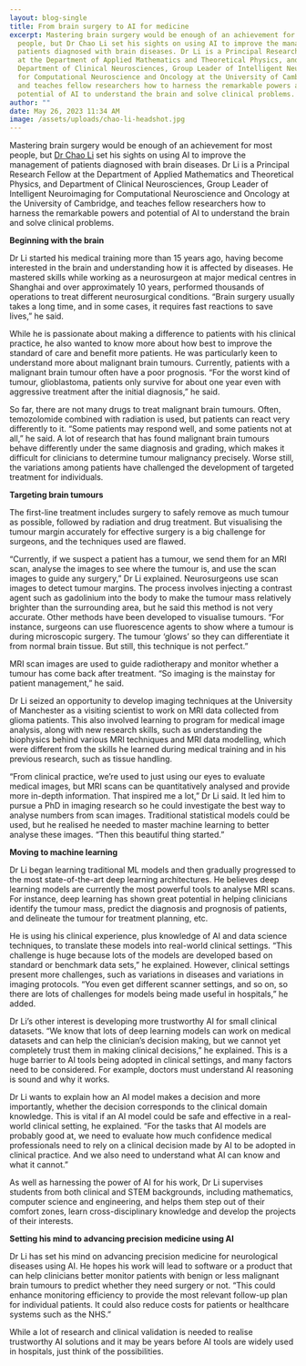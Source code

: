 ```yaml
---
layout: blog-single
title: From brain surgery to AI for medicine
excerpt: Mastering brain surgery would be enough of an achievement for most
  people, but Dr Chao Li set his sights on using AI to improve the management of
  patients diagnosed with brain diseases. Dr Li is a Principal Research Fellow
  at the Department of Applied Mathematics and Theoretical Physics, and
  Department of Clinical Neurosciences, Group Leader of Intelligent Neuroimaging
  for Computational Neuroscience and Oncology at the University of Cambridge,
  and teaches fellow researchers how to harness the remarkable powers and
  potential of AI to understand the brain and solve clinical problems.
author: ""
date: May 26, 2023 11:34 AM
image: /assets/uploads/chao-li-headshot.jpg
---
```

Mastering brain surgery would be enough of an achievement for most people, but [Dr Chao Li](https://www.neurosurg.cam.ac.uk/research-groups/brain-tumour-imaging-lab/2988-2/dr-chao-li/) set his sights on using AI to improve the management of patients diagnosed with brain diseases. Dr Li is a Principal Research Fellow at the Department of Applied Mathematics and Theoretical Physics, and Department of Clinical Neurosciences, Group Leader of Intelligent Neuroimaging for Computational Neuroscience and Oncology at the University of Cambridge, and teaches fellow researchers how to harness the remarkable powers and potential of AI to understand the brain and solve clinical problems.

**Beginning with the brain**

Dr Li started his medical training more than 15 years ago, having become interested in the brain and understanding how it is affected by diseases. He mastered skills while working as a neurosurgeon at major medical centres in Shanghai and over approximately 10 years, performed thousands of operations to treat different neurosurgical conditions. “Brain surgery usually takes a long time, and in some cases, it requires fast reactions to save lives,” he said.

While he is passionate about making a difference to patients with his clinical practice, he also wanted to know more about how best to improve the standard of care and benefit more patients. He was particularly keen to understand more about malignant brain tumours. Currently, patients with a malignant brain tumour often have a poor prognosis. “For the worst kind of tumour, glioblastoma, patients only survive for about one year even with aggressive treatment after the initial diagnosis,” he said.

So far, there are not many drugs to treat malignant brain tumours. Often, temozolomide combined with radiation is used, but patients can react very differently to it. “Some patients may respond well, and some patients not at all,” he said. A lot of research that has found malignant brain tumours behave differently under the same diagnosis and grading, which makes it difficult for clinicians to determine tumour malignancy precisely. Worse still, the variations among patients have challenged the development of targeted treatment for individuals.

**Targeting brain tumours**

The first-line treatment includes surgery to safely remove as much tumour as possible, followed by radiation and drug treatment.  But visualising the tumour margin accurately for effective surgery is a big challenge for surgeons, and the techniques used are flawed.

“Currently, if we suspect a patient has a tumour, we send them for an MRI scan, analyse the images to see where the tumour is, and use the scan images to guide any surgery,” Dr Li explained. Neurosurgeons use scan images to detect tumour margins. The process involves injecting a contrast agent such as gadolinium into the body to make the tumour mass relatively brighter than the surrounding area, but he said this method is not very accurate. 
Other methods have been developed to visualise tumours. “For instance, surgeons can use fluorescence agents to show where a tumour is during microscopic surgery. The tumour ‘glows’ so they can differentiate it from normal brain tissue. But still, this technique is not perfect.” 

MRI scan images are used to guide radiotherapy and monitor whether a tumour has come back after treatment. “So imaging is the mainstay for patient management,” he said.

Dr Li seized an opportunity to develop imaging techniques at the University of Manchester as a visiting scientist to work on MRI data collected from glioma patients. This also involved learning to program for medical image analysis, along with new research skills, such as understanding the biophysics behind various MRI techniques and MRI data modelling, which were different from the skills he learned during medical training and in his previous research, such as tissue handling.

“From clinical practice, we’re used to just using our eyes to evaluate medical images, but MRI scans can be quantitatively analysed and provide more in-depth information. That inspired me a lot,” Dr Li said. It led him to pursue a PhD in imaging research so he could investigate the best way to analyse numbers from scan images. Traditional statistical models could be used, but he realised he needed to master machine learning to better analyse these images. “Then this beautiful thing started.”

**Moving to machine learning**

Dr Li began learning traditional ML models and then gradually progressed to the most state-of-the-art deep learning architectures. He believes deep learning models are currently the most powerful tools to analyse MRI scans. For instance, deep learning has shown great potential in helping clinicians identify the tumour mass, predict the diagnosis and prognosis of patients, and delineate the tumour for treatment planning, etc. 

He is using his clinical experience, plus knowledge of AI and data science techniques, to translate these models into real-world clinical settings. “This challenge is huge because lots of the models are developed based on standard or benchmark data sets,” he explained. However, clinical settings present more challenges, such as variations in diseases and variations in imaging protocols. “You even get different scanner settings, and so on, so there are lots of challenges for models being made useful in hospitals,” he added.

Dr Li’s other interest is developing more trustworthy AI for small clinical datasets. “We know that lots of deep learning models can work on medical datasets and can help the clinician’s decision making, but we cannot yet completely trust them in making clinical decisions,” he explained. This is a huge barrier to AI tools being adopted in clinical settings, and many factors need to be considered. For example, doctors must understand AI reasoning is sound and why it works.

Dr Li wants to explain how an AI model makes a decision and more importantly, whether the decision corresponds to the clinical domain knowledge. This is vital if an AI model could be safe and effective in a real-world clinical setting, he explained. “For the tasks that AI models are probably good at, we need to evaluate how much confidence medical professionals need to rely on a clinical decision made by AI to be adopted in clinical practice. And we also need to understand what AI can know and what it cannot.”

As well as harnessing the power of AI for his work, Dr Li supervises students from both clinical and STEM backgrounds, including mathematics, computer science and engineering, and helps them step out of their comfort zones, learn cross-disciplinary knowledge and develop the projects of their interests.

**Setting his mind to advancing precision medicine using AI**

Dr Li has set his mind on advancing precision medicine for neurological diseases using AI. He hopes his work will lead to software or a product that can help clinicians better monitor patients with benign or less malignant brain tumours to predict whether they need surgery or not. “This could enhance monitoring efficiency to provide the most relevant follow-up plan for individual patients. It could also reduce costs for patients or healthcare systems such as the NHS.” 

While a lot of research and clinical validation is needed to realise trustworthy AI solutions and it may be years before AI tools are widely used in hospitals, just think of the possibilities.